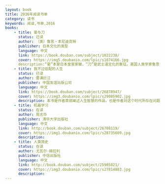 ```yaml
---
layout: book
title: 2016年阅读书单
category: 读书
keywords: 阅读,书单,2016
books: 
	- title: 菊与刀
      status: 已读
      author: （美）鲁思・本尼迪克特 
      publisher: 日本文化的类型
      language: 中文
      link: https://book.douban.com/subject/1022238/         
      cover: https://img5.doubanio.com/lpic/s1074166.jpg
      description:“菊”本是日本皇室家徽，“刀”是武士道文化的象征。美国人类学家鲁思・本尼迪克特用《菊与刀》来揭示日本人的矛盾性格亦即日本文化的双重性(如爱美而黩武、尚礼而好斗、喜新而顽固、服从而不驯等)
    - title: 我不过低配的人生
      status: 已读
      author: 雾满拦江 
      publisher: 中国友谊出版公司
      language: 中文
      link: https://book.douban.com/subject/26878947/         
      cover: https://img3.doubanio.com/lpic/s29085902.jpg
      description: 本书是作者首部阐述人生智慧的作品，也是作者对这个时代所存在问题的思考和感悟，内容涉及人性、思维、情商、教养等主题。每个迷茫期的年轻人在人生路上总会有这样或那样的困惑。作者敞开心扉，嬉笑怒骂，畅谈人生，为当下的年轻人提供了一个独到的看问题的角度，给予他们在做事方法、处世技巧、情绪管理等方面更多的开解和启悟，授人以鱼，也授人以渔，帮助他们在这个复杂而充满残酷竞争的世界里，更好地破局，拥抱生命的无限可能。
    - title: 机器学习
      status: 在读
      author: 周志华
      publisher: 清华大学出版社
      language: 中文
      link: http://book.douban.com/subject/26708119/          
      cover: https://img1.doubanio.com/lpic/s28735609.jpg
      description: 
    - title: 人类简史
      status: 在读
      author: 尤瓦尔·赫拉利 
      publisher: 中信出版社
      language: 中文
      link: http://book.douban.com/subject/25985021/          
      cover: https://img3.doubanio.com/lpic/s27814883.jpg
      description: 
---
```





     
  